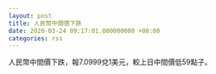 ```yaml
---
layout: post
title: 人民幣中間價下跌
date: 2020-03-24 09:17:01.000000000 +08:00
categories: rss
---
```


人民幣中間價下跌，報7.0999兌1美元，較上日中間價低59點子。
